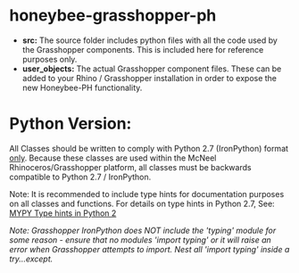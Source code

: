 # honeybee-grasshopper-ph

- **src:** The source folder includes python files with all the code used by the Grasshopper components. This is included here for reference purposes only.
- **user_objects:** The actual Grasshopper component files. These can be added to your Rhino / Grasshopper installation in order to expose the new Honeybee-PH functionality.

# Python Version:

All Classes should be written to comply with Python 2.7 (IronPython) format <u>only</u>. Because these classes are used within the McNeel Rhinoceros/Grasshopper platform, all classes must be backwards compatible to Python 2.7 / IronPython.

Note: It is recommended to include type hints for documentation purposes on all classes and functions. For details on type hints in Python 2.7, See: [MYPY Type hints in Python 2](https://mypy.readthedocs.io/en/stable/cheat_sheet.html)

<i>Note: Grasshopper IronPython does NOT include the 'typing' module for some reason - ensure that no modules 'import typing' or it will raise an error when Grasshopper attempts to import. Nest all 'import typing' inside a try...except.</i>